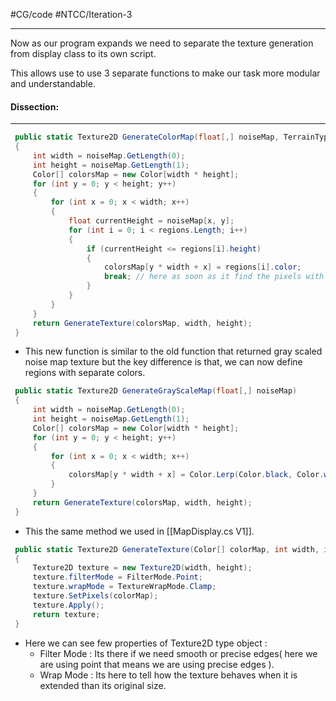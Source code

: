 #CG/code #NTCC/Iteration-3 
___
Now as our program expands we need to separate the texture generation from display class to its own script.

This allows use to use 3 separate functions to make our task more modular and understandable.

#### Dissection:
___
```cs
 public static Texture2D GenerateColorMap(float[,] noiseMap, TerrainType[] regions)
 {
     int width = noiseMap.GetLength(0);
     int height = noiseMap.GetLength(1);
     Color[] colorsMap = new Color[width * height];
     for (int y = 0; y < height; y++)
     {
         for (int x = 0; x < width; x++)
         {
             float currentHeight = noiseMap[x, y];
             for (int i = 0; i < regions.Length; i++)
             {
                 if (currentHeight <= regions[i].height)
                 {
                     colorsMap[y * width + x] = regions[i].color;
                     break; // here as soon as it find the pixels with height                                     equal to or less than region's height it breaks the                                function so that it do not progress further
                 }
             }
         }
     }
     return GenerateTexture(colorsMap, width, height);
 }
```

- This new function is similar to the old function that returned gray scaled noise map texture but the key difference is that, we can now define regions with separate colors.

```cs
 public static Texture2D GenerateGrayScaleMap(float[,] noiseMap)
 {
     int width = noiseMap.GetLength(0);
     int height = noiseMap.GetLength(1);
     Color[] colorsMap = new Color[width * height];
     for (int y = 0; y < height; y++)
     {
         for (int x = 0; x < width; x++)
         {
             colorsMap[y * width + x] = Color.Lerp(Color.black, Color.white, noiseMap[x, y]);
         }
     }
     return GenerateTexture(colorsMap, width, height);
 }
```

- This the same method we used in [[MapDisplay.cs V1]].

```cs
 public static Texture2D GenerateTexture(Color[] colorMap, int width, int height)
 {
     Texture2D texture = new Texture2D(width, height);
     texture.filterMode = FilterMode.Point;
     texture.wrapMode = TextureWrapMode.Clamp;
     texture.SetPixels(colorMap);
     texture.Apply();
     return texture;
 }
```

- Here we can see few properties of Texture2D type object :
  - Filter Mode : Its there if we need smooth or precise edges( here we are using point that means we are using precise edges ).
  - Wrap Mode :  Its here to tell how the texture behaves when it is extended than its original size.